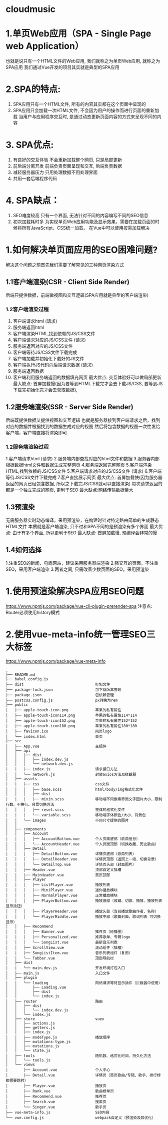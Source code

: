 # cloudmusic
# 1.单页Web应用（SPA - Single Page web Application）
也就是说只有一个HTML文件的Web应用, 我们就称之为单页Web应用, 就称之为SPA应用
我们通过Vue开发的项目其实就是典型的SPA应用
# 2.SPA的特点:
1) SPA应用只有一个HTML文件, 所有的内容其实都在这个页面中呈现的
2) SPA应用只会加载一次HTML文件, 不会因为用户的操作而进行页面的重新加载
当用户与应用程序交互时, 是通过动态更新页面内容的方式来呈现不同的内容
# 3. SPA优点:
1) 有良好的交互体验
不会重新加载整个网页, 只是局部更新
2) 前后端分离开发
前端负责页面呈现和交互, 后端负责数据
3) 减轻服务器压力
只用处理数据不用处理界面
4) 共用一套后端程序代码
# 4. SPA缺点：
1) SEO难度较高
只有一个界面, 无法针对不同的内容编写不同的SEO信息
2) 初次加载耗时多
为实现单页Web应用功能及显示效果，需要在加载页面的时候将所有JavaScript、CSS统一加载，
在Vue中可以使用按需加载解决
# 1.如何解决单页面应用的SEO困难问题?
解决这个问题之前首先我们需要了解常见的三种网页渲染方式
## 1.1客户端渲染(CSR  - Client Side Render)
后端只提供数据，前端做视图和交互逻辑(SPA应用就是典型的客户端渲染)
### 1.2客户端渲染过程
1. 客户端请求html (请求)
2. 服务端返回html
3. 客户端渲染HTML,找到依赖的JS/CSS文件
3. 客户端请求对应的JS/CSS文件 (请求)
4. 服务端返回对应的JS/CSS文件
5. 客户端等待JS/CSS文件下载完成
6. 客户端加载并初始化下载好的JS文件
7. 客户端执行JS代码向后端请求数据 (请求)
8. 服务端返回数据
9. 客户端利用服务端返回的数据填充网页
最大优点: 交互体验好可以做局部更新
最大缺点: 首屏加载慢(因为要等到HTML下载完才会去下载JS/CSS, 要等到JS下载完初始化完才会去获取数据),
## 1.2服务端渲染(SSR - Server Side Render)
后端既提供数据又提供视图和交互逻辑
也就是服务器接到客户端请求之后，找到对应的数据并根据找到的数据生成对应的视图
然后将包含数据的视图一次性发给客户端，客户端直接将渲染即可
### 1.2服务端渲染过程
1.客户端请求html (请求)
2.服务端内部查找对应的html文件和数据
3.服务器内部根据数据html文件和数据生成完整网页
4.服务端返回完整网页
5.客户端渲染HTML,找到依赖的JS/CSS文件
5.客户端请求对应的JS/CSS文件 (请求)
6.客户端等待JS/CSS文件下载完成
7.客户直接展示网页
最大优点: 首屏加载快(因为服务器返回的网页已经包含数据, 所以之下载完JS/CSS就可以直接渲染)
          每次请求返回的都是一个独立完成的网页, 更利于SEO
最大缺点:网络传输数据量大
## 1.3预渲染
无需服务器实时动态编译，采用预渲染，在构建时针对特定路由简单的生成静态HTML文件
本质就是客户端渲染, 只不过和SPA不同的是预渲染有多个界面
最大优点: 由于有多个界面, 所以更利于SEO
最大缺点: 首屏加载慢, 预编译会非常的慢
## 1.4如何选择
1.注重SEO的新闻、电商网站，建议采用服务器端渲染
2.强交互的页面，不注重SEO，采用客户端渲染
3.两者之间, 只需改善少数页面的SEO，采用预渲染
# 1.使用预渲染解决SPA应用SEO问题
https://www.npmjs.com/package/vue-cli-plugin-prerender-spa
注意点: Router必须使用history模式
# 2.使用vue-meta-info统一管理SEO三大标签
https://www.npmjs.com/package/vue-meta-info

```
.
├── README.md			
├── babel.config.js			
├── dist                                打包文件         									   
├── package-lock.json                   包下载版本管理
├── package.json                        包依赖管理           
├── postcss.config.js                   px转换为rem
├── public                              
│   ├── apple-touch-icon.png            苹果的私有属性
│   ├── apple-touch-icon114.png         苹果的私有属性114*114
│   ├── apple-touch-icon152.png         苹果的私有属性152*152
│   ├── apple-touch-icon180.png         苹果的私有属性180*180
│   ├── favicon.ico                     网页logo
│   └── index.html                      首页
├── src
│   ├── App.vue                         主组件
│   ├── api
│   │   ├── dist
│   │   │   ├── index.dev.js
│   │   │   └── network.dev.js
│   │   ├── index.js                    请求接口方法
│   │   └── network.js                  封装axios方法及拦截器
│   ├── assets
│   │   ├── css                         css文件
│   │   │   ├── base.scss               html/body/img格式化文件
│   │   │   ├── dist
│   │   │   ├── mixin.scss              移动端不同像素界面文字图片大小、限制行数、不换行、背景切换方法
│   │   │   ├── reset.scss              整体的格式化文件
│   │   │   └── variable.scss           移动端字体颜色/大小、背景色
│   │   └── images                      不同尺寸提供的图片
│   │ 
│   ├── components
│   │   ├── Account
│   │   │   ├── AccountBottom.vue       个人页面底部（歌曲信息）
│   │   │   └── AccountHeader.vue       个人页面顶部（切换收藏、历史歌曲）
│   │   ├── Detail
│   │   │   ├── DetailBottom.vue        详情页底部（歌曲列表）
│   │   │   ├── DetailHeader.vue        详情页顶部（返回上一级、切换背景）        
│   │   │   └── DetailTop.vue           详情页头部（封面图片）           
│   │   ├── Header.vue                  顶部自定义插槽
│   │   ├── MainHeader.vue              首页顶部
│   │   ├── Player
│   │   │   ├── ListPlayer.vue          播放列表
│   │   │   ├── MiniPlayer.vue          迷你播放模块
│   │   │   ├── NormalPlayer.vue        正常播放模块
│   │   │   ├── PlayerBottom.vue        播放底部（收藏、切歌、播放、播放列表显示按钮）
│   │   │   ├── PlayerHeader.vue        播放头部（当前播放歌曲作者、名称）
│   │   │   └── PlayerMiddle.vue        播放中部（歌曲封面、歌词列表 可切换显示）
│   │   ├── Recommend
│   │   │   ├── Banner.vue              推荐页（轮播图）
│   │   │   ├── Personalized.vue        推荐歌单、专辑logo
│   │   │   └── SongList.vue            最新音乐列表
│   │   ├── ScrollView.vue              滚动组件（插槽）
│   │   ├── SongListItem.vue            音乐列表组件（复用）
│   │   └── Tabbar.vue                  顶部导航栏
│   ├── dist
│   │   └── main.dev.js                 开发环境打包入口
│   ├── main.js                         入口文件
│   ├── plugin
│   │   └── loading                     网络请求等待显示插件（拦截器中使用）
│   │       ├── Loading.vue
│   │       ├── dist
│   │       └── index.js
│   ├── router                          路由
│   │   ├── dist
│   │   │   └── index.dev.js
│   │   └── index.js
│   ├── store                           vuex
│   │   ├── actions.js
│   │   ├── getters.js
│   │   ├── index.js
│   │   ├── modeType.js                 播放顺序
│   │   ├── mutations-type.js
│   │   ├── mutations.js
│   │   └── state.js
│   ├── tools                           随机数、格式化时间、持久化方法
│   │   └── tools.js
│   └── views
│       ├── Account.vue                 个人中心
│       ├── Detail.vue                  详情页（首页歌曲/专辑、歌手、排行榜都需要跳转）
│       ├── Player.vue                  播放页
│       ├── Rank.vue                    歌曲榜单页
│       ├── Recommend.vue               推荐页
│       ├── Search.vue                  搜索页
│       └── Singer.vue                  歌手页
├── vue-meta-info.js                    SEO内容
└── vue.config.js                       webpack自定义（预渲染及其优化）
```
